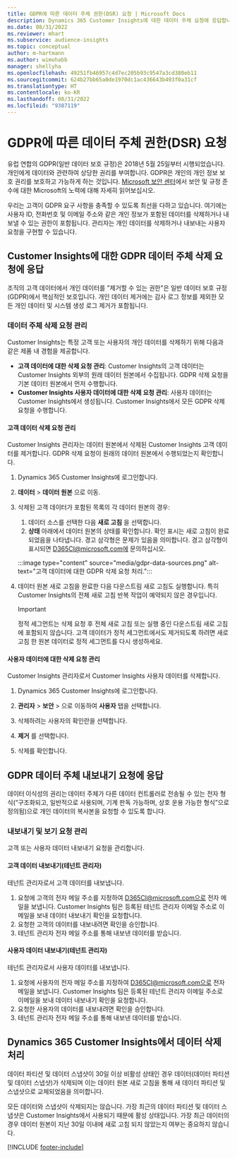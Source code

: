 ```yaml
---
title: GDPR에 따른 데이터 주체 권한(DSR) 요청 | Microsoft Docs
description: Dynamics 365 Customer Insights에 대한 데이터 주체 요청에 응답합니다.
ms.date: 08/31/2022
ms.reviewer: mhart
ms.subservice: audience-insights
ms.topic: conceptual
author: m-hartmann
ms.author: wimohabb
manager: shellyha
ms.openlocfilehash: 49251fb46957c4d7ec205b93c9547a3cd380eb11
ms.sourcegitcommit: 624b27bb65a0de1970dc1ac436643b493f0a31cf
ms.translationtype: HT
ms.contentlocale: ko-KR
ms.lasthandoff: 08/31/2022
ms.locfileid: "9387119"
---
```

# <a name="data-subject-rights-dsr-requests-under-gdpr"></a>GDPR에 따른 데이터 주체 권한(DSR) 요청

유럽 연합의 GDPR(일반 데이터 보호 규정)은 2018년 5월 25일부터 시행되었습니다. 개인에게 데이터와 관련하여 상당한 권리를 부여합니다. GDPR은 개인의 개인 정보 보호 권리를 보호하고 가능하게 하는 것입니다. [Microsoft 보안 센터](https://www.microsoft.com/trust-center)에서 보안 및 규정 준수에 대한 Microsoft의 노력에 대해 자세히 읽어보십시오.

우리는 고객이 GDPR 요구 사항을 충족할 수 있도록 최선을 다하고 있습니다. 여기에는 사용자 ID, 전화번호 및 이메일 주소와 같은 개인 정보가 포함된 데이터를 삭제하거나 내보낼 수 있는 권한이 포함됩니다. 관리자는 개인 데이터를 삭제하거나 내보내는 사용자 요청을 구현할 수 있습니다.

## <a name="responding-to-gdpr-data-subject-delete-requests-for-customer-insights"></a>Customer Insights에 대한 GDPR 데이터 주체 삭제 요청에 응답

조직의 고객 데이터에서 개인 데이터를 "제거할 수 있는 권한"은 일반 데이터 보호 규정(GDPR)에서 핵심적인 보호입니다. 개인 데이터 제거에는 감사 로그 정보를 제외한 모든 개인 데이터 및 시스템 생성 로그 제거가 포함됩니다.

### <a name="manage-data-subject-delete-requests"></a>데이터 주체 삭제 요청 관리

Customer Insights는 특정 고객 또는 사용자의 개인 데이터를 삭제하기 위해 다음과 같은 제품 내 경험을 제공합니다.

- **고객 데이터에 대한 삭제 요청 관리**: Customer Insights의 고객 데이터는 Customer Insights 외부의 원래 데이터 원본에서 수집됩니다. GDPR 삭제 요청을 기본 데이터 원본에서 먼저 수행합니다.
- **Customer Insights 사용자 데이터에 대한 삭제 요청 관리**: 사용자 데이터는 Customer Insights에서 생성됩니다. Customer Insights에서 모든 GDPR 삭제 요청을 수행합니다.

#### <a name="manage-requests-to-delete-customer-data"></a>고객 데이터 삭제 요청 관리

Customer Insights 관리자는 데이터 원본에서 삭제된 Customer Insights 고객 데이터를 제거합니다. GDPR 삭제 요청이 원래의 데이터 원본에서 수행되었는지 확인합니다.

1. Dynamics 365 Customer Insights에 로그인합니다.

1. **데이터** > **데이터 원본** 으로 이동.

1. 삭제된 고객 데이터가 포함된 목록의 각 데이터 원본의 경우:
   1. 데이터 소스를 선택한 다음 **새로 고침** 을 선택합니다.
   1. **상태** 아래에서 데이터 원본의 상태를 확인합니다. 확인 표시는 새로 고침이 완료되었음을 나타냅니다. 경고 삼각형은 문제가 있음을 의미합니다. 경고 삼각형이 표시되면 D365CI@microsoft.com에 문의하십시오.

   :::image type="content" source="media/gdpr-data-sources.png" alt-text="고객 데이터에 대한 GDPR 삭제 요청 처리.":::

1. 데이터 원본 새로 고침을 완료한 다음 다운스트림 새로 고침도 실행합니다. 특히 Customer Insights의 전체 새로 고침 반복 작업이 예약되지 않은 경우입니다.

   > [!IMPORTANT]
   > 정적 세그먼트는 삭제 요청 후 전체 새로 고침 또는 실행 중인 다운스트림 새로 고침에 포함되지 않습니다. 고객 데이터가 정적 세그먼트에서도 제거되도록 하려면 새로 고침 한 원본 데이터로 정적 세그먼트를 다시 생성하세요.

#### <a name="manage-delete-requests-for-user-data"></a>사용자 데이터에 대한 삭제 요청 관리

Customer Insights 관리자로서 Customer Insights 사용자 데이터를 삭제합니다.

1. Dynamics 365 Customer Insights에 로그인합니다.

1. **관리자** > **보안** > 으로 이동하여 **사용자** 탭을 선택합니다.

1. 삭제하려는 사용자의 확인란을 선택합니다.

1. **제거** 를 선택합니다.

1. 삭제를 확인합니다.

## <a name="responding-to-gdpr-data-subject-export-requests"></a>GDPR 데이터 주체 내보내기 요청에 응답

데이터 이식성의 권리는 데이터 주체가 다른 데이터 컨트롤러로 전송될 수 있는 전자 형식(“구조화되고, 일반적으로 사용되며, 기계 판독 가능하며, 상호 운용 가능한 형식”으로 정의됨)으로 개인 데이터의 복사본을 요청할 수 있도록 합니다.

### <a name="manage-export-and-view-requests"></a>내보내기 및 보기 요청 관리

고객 또는 사용자 데이터 내보내기 요청을 관리합니다.

#### <a name="export-customer-data-tenant-admin"></a>고객 데이터 내보내기(테넌트 관리자)

테넌트 관리자로서 고객 데이터를 내보냅니다.

1. 요청에 고객의 전자 메일 주소를 지정하여 D365CI@microsoft.com으로 전자 메일을 보냅니다. Customer Insights 팀은 등록된 테넌트 관리자 이메일 주소로 이메일을 보내 데이터 내보내기 확인을 요청합니다.
2. 요청한 고객의 데이터를 내보내려면 확인을 승인합니다.
3. 테넌트 관리자 전자 메일 주소를 통해 내보낸 데이터를 받습니다.

#### <a name="export-user-data-tenant-admin"></a>사용자 데이터 내보내기(테넌트 관리자)

테넌트 관리자로서 사용자 데이터를 내보냅니다.

1. 요청에 사용자의 전자 메일 주소를 지정하여 D365CI@microsoft.com으로 전자 메일을 보냅니다. Customer Insights 팀은 등록된 테넌트 관리자 이메일 주소로 이메일을 보내 데이터 내보내기 확인을 요청합니다.
1. 요청한 사용자의 데이터를 내보내려면 확인을 승인합니다.
1. 테넌트 관리자 전자 메일 주소를 통해 내보낸 데이터를 받습니다.

## <a name="data-deletion-handling-in-dynamics-365-customer-insights"></a>Dynamics 365 Customer Insights에서 데이터 삭제 처리

데이터 파티션 및 데이터 스냅샷이 30일 이상 비활성 상태인 경우 데이터(데이터 파티션 및 데이터 스냅샷)가 삭제되며 이는 데이터 원본 새로 고침을 통해 새 데이터 파티션 및 스냅샷으로 교체되었음을 의미합니다.

모든 데이터와 스냅샷이 삭제되지는 않습니다. 가장 최근의 데이터 파티션 및 데이터 스냅샷은 Customer Insights에서 사용되기 때문에 활성 상태입니다. 가장 최근 데이터의 경우 데이터 원본이 지난 30일 이내에 새로 고침 되지 않았는지 여부는 중요하지 않습니다.

[!INCLUDE [footer-include](includes/footer-banner.md)]
